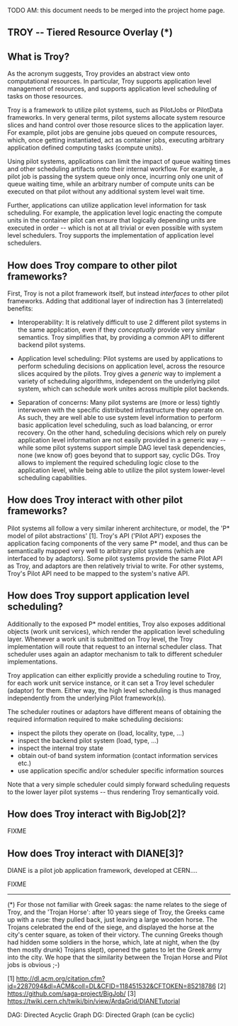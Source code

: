 
TODO AM: this document needs to be merged into the project home page.

TROY -- Tiered Resource Overlay (*)
--------------------------------------------------------------------------------

What is Troy?
--------------------------------------------------------------------------------

 As the acronym suggests, Troy provides an abstract view onto computational
 resources.  In particular, Troy supports application level management of
 resources, and supports application level scheduling of tasks on those
 resources.

 Troy is a framework to utilize pilot systems, such as PilotJobs or PilotData
 frameworks.  In very general terms, pilot systems allocate system resource
 slices and hand control over those resource slices to the application layer.
 For example, pilot jobs are genuine jobs queued on compute resources, which,
 once getting instantiated, act as container jobs, executing arbitrary
 application defined computing tasks (compute units).

 Using pilot systems, applications can limit the impact of queue waiting times
 and other scheduling artifacts onto their internal workflow.  For example, a
 pilot job is passing the system queue only once, incurring only one unit of
 queue waiting time, while an arbitrary number of compute units can be executed
 on that pilot without any additional system level wait time.  

 Further, applications can utilize application level information for task
 scheduling.  For example, the application level logic enacting the compute
 units in the container pilot can ensure that logically depending units are
 executed in order -- which is not at all trivial or even possible with system
 level schedulers.  Troy supports the implementation of application level
 schedulers.


How does Troy compare to other pilot frameworks?
--------------------------------------------------------------------------------

 First, Troy is not a pilot framework itself, but instead *interfaces* to other
 pilot frameworks.  Adding that additional layer of indirection has
 3 (interrelated) benefits:

  * Interoperability:
    It is relatively difficult to use 2 different pilot systems in the same
    application, even if they *conceptually* provide very similar semantics.
    Troy simplifies that, by providing a common API to different backend pilot
    systems.

  * Application level scheduling:
    Pilot systems are used by applications to perform scheduling decisions on
    application level, across the resource slices acquired by the pilots.  Troy
    gives a *generic* way to implement a variety of scheduling algorithms,
    independent on the underlying pilot system, which can schedule work unites 
    across multiple pilot backends.

  * Separation of concerns:
    Many pilot systems are (more or less) tightly interwoven with the specific
    distributed infrastructure they operate on.  As such, they are well able to
    use system level information to perform basic application level scheduling,
    such as load balancing, or error recovery.  On the other hand, scheduling
    decisions which rely on purely application level information are not easily
    provided in a generic way -- while some pilot systems support simple DAG
    level task dependencies, none (we know of) goes beyond that to support say,
    cyclic DGs.  Troy allows to implement the required scheduling logic close to
    the application level, while being able to utilize the pilot system
    lower-level scheduling capabilities.


How does Troy interact with other pilot frameworks?
--------------------------------------------------------------------------------

 Pilot systems all follow a very similar inherent architecture, or model, the
 'P* model of pilot abstractions' [1].  Troy's API ('Pilot API') exposes the
 application facing components of the very same P* model, and thus can be
 semantically mapped very well to arbitrary pilot systems (which are interfaced
 to by adaptors).  Some pilot systems provide the same Pilot API as Troy, and
 adaptors are then relatively trivial to write.  For other systems, Troy's Pilot
 API need to be mapped to the system's native API.


How does Troy support application level scheduling?
--------------------------------------------------------------------------------

 Additionally to the exposed P* model entities, Troy also exposes additional
 objects (work unit services), which render the application level scheduling
 layer.  Whenever a work unit is submitted on Troy level, the Troy
 implementation will route that request to an internal scheduler class.  That
 scheduler uses again an adaptor mechanism to talk to different scheduler
 implementations.
 
 Troy application can either explicitly provide a scheduling routine to Troy,
 for each work unit service instance, or it can set a Troy level scheduler
 (adaptor) for them.  Either way, the high level scheduling is thus managed
 independently from the underlying Pilot framework(s).

 
 The scheduler routines or adaptors have different means of obtaining the
 required information required to make scheduling decisions:

  - inspect the pilots they operate on (load, locality, type, ...)
  - inspect the backend pilot system   (load, type, ...)
  - inspect the internal troy state
  - obtain out-of band system information (contact information services etc.)
  - use application specific and/or scheduler specific information sources

 Note that a very simple scheduler could simply forward scheduling requests to
 the lower layer pilot systems -- thus rendering Troy semantically void.


How does Troy interact with BigJob[2]?
--------------------------------------------------------------------------------

 FIXME


How does Troy interact with DIANE[3]?
--------------------------------------------------------------------------------

 DIANE is a pilot job application framework, developed at CERN....
 
 FIXME





--------------------------------------------------------------------------------

(*)  For those not familiar with Greek sagas: the name relates to the siege of
     Troy, and the 'Trojan Horse': after 10 years siege of Troy, the Greeks came
     up with a ruse: they pulled back, just leaving a large wooden horse.  The
     Trojans celebrated the end of the siege, and displayed the horse at the
     city's center square, as token of their victory.  The cunning Greeks though
     had hidden some soldiers in the horse, which, late at night, when the (by
     then mostly drunk) Trojans slept), opened the gates to let the Greek army
     into the city.  We hope that the similarity between the Trojan Horse and
     Pilot jobs is obvious ;-)

[1]  http://dl.acm.org/citation.cfm?id=2287094&dl=ACM&coll=DL&CFID=118451532&CFTOKEN=85218786
[2]  https://github.com/saga-project/BigJob/
[3]  https://twiki.cern.ch/twiki/bin/view/ArdaGrid/DIANETutorial

DAG: Directed Acyclic  Graph
DG:  Directed Graph (can be cyclic)

  
